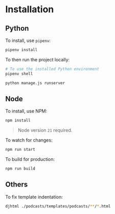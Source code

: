 
# Installation

## Python

To install, use `pipenv`:
```bash
pipenv install
```

To then run the project locally:
```bash
# To use the installed Python environment
pipenv shell

python manage.js runserver
```

## Node

To install, use NPM:
```bash
npm install
```

> Node version `21` required.

To watch for changes:
```bash
npm run start
```

To build for production:
```bash
npm run build
```

## Others

To fix template indentation:
```bash
djhtml ./podcasts/templates/podcasts/**/*.html
```
